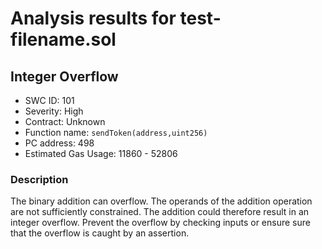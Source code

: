 # Analysis results for test-filename.sol

## Integer Overflow
- SWC ID: 101
- Severity: High
- Contract: Unknown
- Function name: `sendToken(address,uint256)`
- PC address: 498
- Estimated Gas Usage: 11860 - 52806

### Description

The binary addition can overflow.
The operands of the addition operation are not sufficiently constrained. The addition could therefore result in an integer overflow. Prevent the overflow by checking inputs or ensure sure that the overflow is caught by an assertion.
